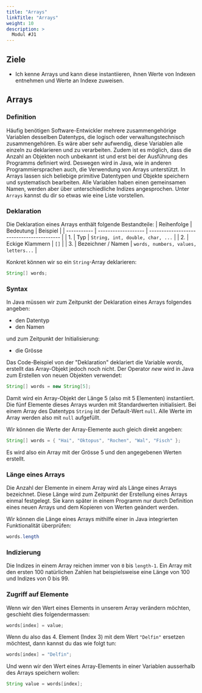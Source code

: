 ```yaml
---
title: "Arrays"
linkTitle: "Arrays"
weight: 10
description: >
  Modul #J1
---
```


## Ziele
* Ich kenne Arrays und kann diese instantiieren, ihnen Werte von Indexen entnehmen und Werte an Indexe zuweisen.


## Arrays

### Definition
Häufig benötigen Software-Entwickler mehrere zusammengehörige Variablen desselben Datentyps, die logisch oder verwaltungstechnisch zusammengehören. Es wäre aber sehr aufwendig, diese Variablen alle einzeln zu deklarieren und zu verarbeiten. Zudem ist es möglich, dass die Anzahl an Objekten noch unbekannt ist und erst bei der Ausführung des Programms definiert wird. Deswegen wird in Java, wie in anderen Programmiersprachen auch, die Verwendung von Arrays unterstützt. In Arrays lassen sich beliebige primitive Datentypen und Objekte speichern und systematisch bearbeiten. Alle Variablen haben einen gemeinsamen Namen, werden aber über unterschiedliche Indizes angesprochen. Unter `Arrays` kannst du dir so etwas wie eine Liste vorstellen.

### Deklaration
Die Deklaration eines Arrays enthält folgende Bestandteile:
| Reihenfolge | Bedeutung           | Beispiel                                  |
| ----------- | ------------------- | ----------------------------------------- |
| 1.          | Typ                 | ```String, int, double, char, ...```      |
| 2.          | Eckige Klammern     | ```[]```                                  |
| 3.          | Bezeichner / Namen  | ```words, numbers, values, letters...```  |

Konkret können wir so ein `String`-Array deklarieren:

```java
String[] words;
```

### Syntax
In Java müssen wir zum Zeitpunkt der Deklaration eines Arrays folgendes angeben:
* den Datentyp
* den Namen

und zum Zeitpunkt der Initialisierung:
* die Grösse

Das Code-Beispiel von der "Deklaration" deklariert die Variable _words_, erstellt das Array-Objekt jedoch noch nicht. Der Operator _new_ wird in Java zum Erstellen von neuen Objekten verwendet:
```java
String[] words = new String[5];
```
Damit wird ein Array-Objekt der Länge 5 (also mit 5 Elementen) instantiiert. Die fünf Elemente dieses Arrays wurden mit Standardwerten initialisiert. Bei einem Array des Datentyps `String` ist der Default-Wert `null`. Alle Werte im Array werden also mit `null` aufgefüllt.

Wir können die Werte der Array-Elemente auch gleich direkt angeben:
```java
String[] words = { "Hai", "Oktopus", "Rochen", "Wal", "Fisch" };
```
Es wird also ein Array mit der Grösse 5 und den angegebenen Werten erstellt.

### Länge eines Arrays
Die Anzahl der Elemente in einem Array wird als Länge eines Arrays bezeichnet. Diese Länge wird zum Zeitpunkt der Erstellung eines Arrays einmal festgelegt. Sie kann später in einem Programm nur durch Definition eines neuen Arrays und dem Kopieren von Werten geändert werden.

Wir können die Länge eines Arrays mithilfe einer in Java integrierten Funktionalität überprüfen:
```java
words.length
```

### Indizierung
Die Indizes in einem Array reichen immer von `0` bis `length-1`. Ein Array mit den ersten 100 natürlichen Zahlen hat beispielsweise eine Länge von 100 und Indizes von 0 bis 99.

### Zugriff auf Elemente
Wenn wir den Wert eines Elements in unserem Array verändern möchten, geschieht dies folgendermassen:
```java
words[index] = value;
```

Wenn du also das 4. Element (Index 3) mit dem Wert `"Delfin"` ersetzen möchtest, dann kannst du das wie folgt tun:
```java
words[index] = "Delfin";
```

Und wenn wir den Wert eines Array-Elements in einer Variablen ausserhalb des Arrays speichern wollen:
```java
String value = words[index];
```
